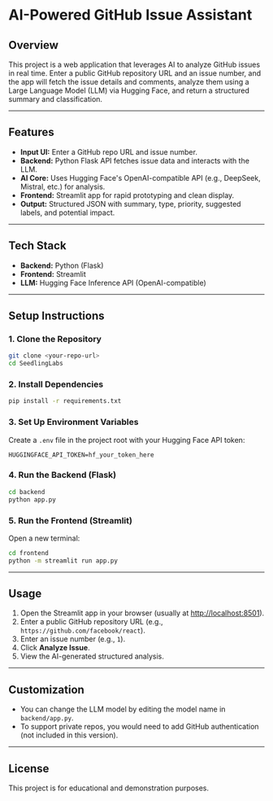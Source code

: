 # AI-Powered GitHub Issue Assistant

## Overview
This project is a web application that leverages AI to analyze GitHub issues in real time. Enter a public GitHub repository URL and an issue number, and the app will fetch the issue details and comments, analyze them using a Large Language Model (LLM) via Hugging Face, and return a structured summary and classification.

---

## Features
- **Input UI:** Enter a GitHub repo URL and issue number.
- **Backend:** Python Flask API fetches issue data and interacts with the LLM.
- **AI Core:** Uses Hugging Face's OpenAI-compatible API (e.g., DeepSeek, Mistral, etc.) for analysis.
- **Frontend:** Streamlit app for rapid prototyping and clean display.
- **Output:** Structured JSON with summary, type, priority, suggested labels, and potential impact.

---

## Tech Stack
- **Backend:** Python (Flask)
- **Frontend:** Streamlit
- **LLM:** Hugging Face Inference API (OpenAI-compatible)

---

## Setup Instructions

### 1. Clone the Repository
```sh
git clone <your-repo-url>
cd SeedlingLabs
```

### 2. Install Dependencies
```sh
pip install -r requirements.txt
```

### 3. Set Up Environment Variables
Create a `.env` file in the project root with your Hugging Face API token:
```
HUGGINGFACE_API_TOKEN=hf_your_token_here
```

### 4. Run the Backend (Flask)
```sh
cd backend
python app.py
```

### 5. Run the Frontend (Streamlit)
Open a new terminal:
```sh
cd frontend
python -m streamlit run app.py
```

---

## Usage
1. Open the Streamlit app in your browser (usually at [http://localhost:8501](http://localhost:8501)).
2. Enter a public GitHub repository URL (e.g., `https://github.com/facebook/react`).
3. Enter an issue number (e.g., `1`).
4. Click **Analyze Issue**.
5. View the AI-generated structured analysis.


---

## Customization
- You can change the LLM model by editing the model name in `backend/app.py`.
- To support private repos, you would need to add GitHub authentication (not included in this version).

---

## License
This project is for educational and demonstration purposes. 
